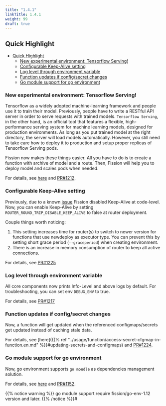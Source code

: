 ```yaml
---
title: "1.4.1"
linkTitle: 1.4.1
weight: 99
draft: true
---
```


## Quick Highlight

- [Quick Highlight](#quick-highlight)
  - [New experimental environment: Tensorflow Serving!](#new-experimental-environment-tensorflow-serving)
  - [Configurable Keep-Alive setting](#configurable-keep-alive-setting)
  - [Log level through environment variable](#log-level-through-environment-variable)
  - [Function updates if config/secret changes](#function-updates-if-configsecret-changes)
  - [Go module support for go environment](#go-module-support-for-go-environment)

### New experimental environment: Tensorflow Serving!

Tensorflow as a widely adopted machine-learning framework and people use it to train their model.
Previously, people have to write a RESTful API server in order to serve requests with trained models.
`Tensorflow Serving`, in the other hand, is an official tool that features a flexible, high-performance serving system for machine learning models, designed for production environments.
As long as you put trained model at the right directory, the server will load models automatically.
However, you still need to take care how to deploy it to production and setup proper replicas of Tensorflow Serving pods.  

Fission now makes these things easier.
All you have to do is to create a function with archive of model and a route.
Then, Fission will help you to deploy model and scales pods when needed.

For details, see [here](https://github.com/fission/examples/tree/main/miscellaneous/tensorflow-serving) and [PR#1212](https://github.com/fission/fission/pull/1212).

### Configurable Keep-Alive setting

Previously, due to a known [issue](https://github.com/fission/fission/issues/723#issuecomment-395483957) Fission disabled Keep-Alive at code-level.
Now, you can enable Keep-Alive by setting `ROUTER_ROUND_TRIP_DISABLE_KEEP_ALIVE` to false at router deployment.

Couple things worth noticing:

1. This setting increases time for router(s) to switch to newer version for functions that use newdeploy as executor type.
You can prevent this by setting short grace period (`--graceperiod`) when creating environment.
2. There is an increase in memory consumption of router to keep all active connections.

For details, see [PR#1225](https://github.com/fission/fission/pull/1225)

### Log level through environment variable

All core components now prints Info-Level and above logs by default.
For troubleshooting, you can set env `DEBUG_ENV` to true.

For details, see [PR#1217](https://github.com/fission/fission/pull/1217)

### Function updates if config/secret changes

Now, a function will get updated when the referenced configmaps/secrets get updated instead of caching stale data.

For details, see [here]({{% ref "../usage/function/access-secret-cfgmap-in-function.en.md" %}}#updating-secrets-and-configmaps) and [PR#1224](https://github.com/fission/fission/pull/1224).

### Go module support for go environment

Now, go environment supports `go moudle` as dependencies management solution.

For details, see [here](https://github.com/fission/examples/tree/main/go/module-example) and [PR#1152](https://github.com/fission/fission/pull/1152).

{{% notice warning %}}
go module support require fission/go-env-1.12 version and later.
{{% /notice %}}#
